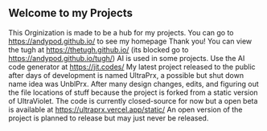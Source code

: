 ## Welcome to my Projects
This Orginization is made to be a hub for my projects.
You can go to https://andypod.github.io/ to see my homepage
Thank you!
You can view the tugh at https://thetugh.github.io/ (its blocked go to https://andypod.github.io/tugh/)
AI is used in some projects. Use the AI code generator at https://jit.codes/
My latest project released to the public after days of development is named UltraPrx, a possible but shut down name idea was UnblPrx. After many design changes, edits, and figuring out the file locations of stuff because the project is forked from a static version of UltraViolet. The code is currently closed-source for now but a open beta is available at https://ultraprx.vercel.app/static/ An open version of the project is planned to release but may just never be released.
